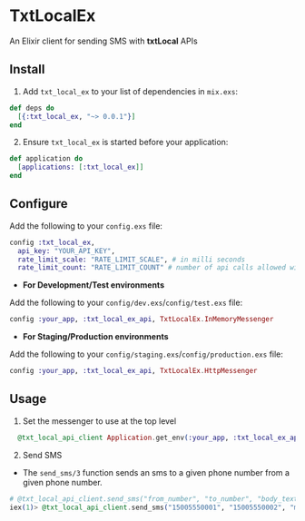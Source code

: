 # TxtLocalEx

An Elixir client for sending SMS with **txtLocal** APIs

## Install

1. Add `txt_local_ex` to your list of dependencies in `mix.exs`:

  ```elixir
  def deps do
    [{:txt_local_ex, "~> 0.0.1"}]
  end
  ```

2. Ensure `txt_local_ex` is started before your application:

  ```elixir
  def application do
    [applications: [:txt_local_ex]]
  end
  ```


## Configure

Add the following to your `config.exs` file:

```elixir
config :txt_local_ex,
  api_key: "YOUR_API_KEY",
  rate_limit_scale: "RATE_LIMIT_SCALE", # in milli seconds
  rate_limit_count: "RATE_LIMIT_COUNT" # number of api calls allowed within the time scale
```

* **For Development/Test environments**

Add the following to your `config/dev.exs`/`config/test.exs` file:

```elixir
config :your_app, :txt_local_ex_api, TxtLocalEx.InMemoryMessenger
```

* **For Staging/Production environments**

Add the following to your `config/staging.exs`/`config/production.exs` file:

```elixir
config :your_app, :txt_local_ex_api, TxtLocalEx.HttpMessenger
```

## Usage

1. Set the messenger to use at the top level
```elixir
  @txt_local_api_client Application.get_env(:your_app, :txt_local_ex_api)
```

2. Send SMS
  * The `send_sms/3` function sends an sms to a given phone number from a given phone number.

  ```elixir
 # @txt_local_api_client.send_sms("from_number", "to_number", "body_text")
 iex(1)> @txt_local_api_client.send_sms("15005550001", "15005550002", "message text")
```
